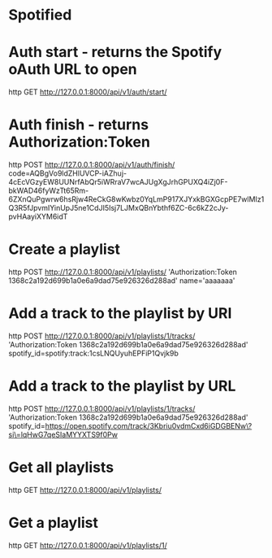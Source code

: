 Spotified
=========

# Auth start - returns the Spotify oAuth URL to open
http GET http://127.0.0.1:8000/api/v1/auth/start/

# Auth finish - returns Authorization:Token 
http POST http://127.0.0.1:8000/api/v1/auth/finish/ code=AQBgVo9ldZHlUVCP-iAZhuj-4cEcVGzyEW8UUNrfAbQr5iWRraV7wcAJUgXgJrhGPUXQ4iZj0F-bkWAD46fyWzTt65Rm-6ZXnQuPgwrw6hsRjw4ReCkG8wKwbz0YqLmP917XJYxkBGXGcpPE7wlMIz1Q3R5fJpvmIYinUpJ5ne1CdJI5Isj7LJMxQBnYbthf6ZC-6c6kZ2cJy-pvHAayiXYM6idT

# Create a playlist
http POST http://127.0.0.1:8000/api/v1/playlists/ 'Authorization:Token 1368c2a192d699b1a0e6a9dad75e926326d288ad' name='aaaaaaa'

# Add a track to the playlist by URI 
http POST http://127.0.0.1:8000/api/v1/playlists/1/tracks/ 'Authorization:Token 1368c2a192d699b1a0e6a9dad75e926326d288ad' spotify_id=spotify:track:1csLNQUyuhEPFiP1Qvjk9b

# Add a track to the playlist by URL
http POST http://127.0.0.1:8000/api/v1/playlists/1/tracks/ 'Authorization:Token 1368c2a192d699b1a0e6a9dad75e926326d288ad' spotify_id=https://open.spotify.com/track/3Kbriu0vdmCxd6iGDGBENw\?si\=lqHwG7qeSIaMYYXTS9f0Pw

# Get all playlists
http GET http://127.0.0.1:8000/api/v1/playlists/

# Get a playlist
http GET http://127.0.0.1:8000/api/v1/playlists/1/